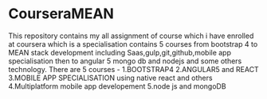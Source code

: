 # CourseraMEAN
This repository contains my all assignment of course which i have enrolled at coursera which is a specialisation contains 5 courses from bootstrap 4 to MEAN stack development including Saas,gulp,git,github,mobile app specialisation then to angular 5 mongo db and nodejs and some others technology.
There are 5 courses -
  1.BOOTSTRAP4
  2.ANGULAR5 and REACT
  3.MOBILE APP SPECIALISATION using native react and others 
  4.Multiplatform mobile app developement 
  5.node js and mongoDB
